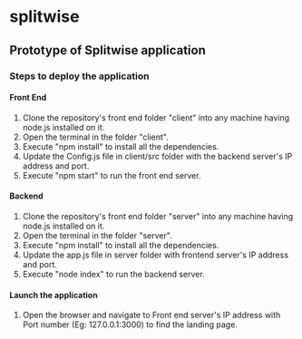 # splitwise

## Prototype of Splitwise application

### Steps to deploy the application

#### Front End

1. Clone the repository's front end folder "client" into any machine having node.js installed on it.
2. Open the terminal in the folder "client".
3. Execute "npm install" to install all the dependencies.
4. Update the Config.js file in client/src folder with the backend server's IP address and port.
5. Execute "npm start" to run the front end server.

#### Backend

1. Clone the repository's front end folder "server" into any machine having node.js installed on it.
2. Open the terminal in the folder "server".
3. Execute "npm install" to install all the dependencies.
4. Update the app.js file in server folder with frontend server's IP address and port.
5. Execute "node index" to run the backend server.

#### Launch the application

1. Open the browser and navigate to Front end server's IP address with Port number (Eg: 127.0.0.1:3000) to find the landing page.
